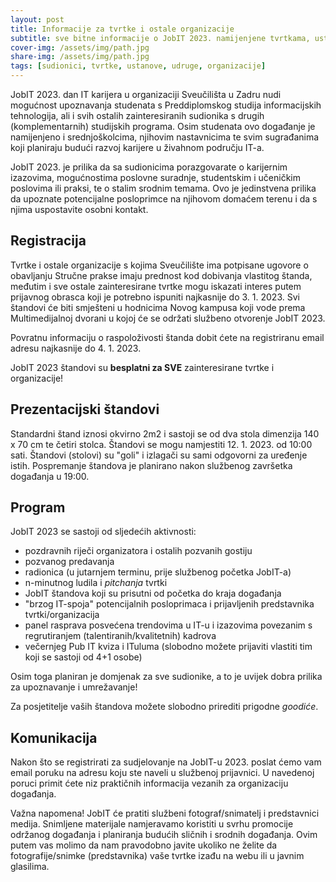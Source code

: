 ```yaml
---
layout: post
title: Informacije za tvrtke i ostale organizacije
subtitle: sve bitne informacije o JobIT 2023. namijenjene tvrtkama, ustanovama, udrugama i ostalim vrstama organizacija koje se namjeravaju aktivno uključiti provedbu Dana IT karijera
cover-img: /assets/img/path.jpg
share-img: /assets/img/path.jpg
tags: [sudionici, tvrtke, ustanove, udruge, organizacije]
---
```


JobIT 2023. dan IT karijera u organizaciji Sveučilišta u Zadru nudi mogućnost upoznavanja studenata s Preddiplomskog studija informacijskih tehnologija, ali i svih ostalih zainteresiranih sudionika s drugih (komplementarnih) studijskih programa. Osim studenata ovo događanje je namijenjeno i srednjoškolcima, njihovim nastavnicima te svim sugrađanima koji planiraju budući razvoj karijere u živahnom području IT-a. 

JobIT 2023. je prilika da sa sudionicima porazgovarate o karijernim izazovima, mogućnostima poslovne suradnje, studentskim i učeničkim poslovima ili praksi, te o stalim srodnim temama. Ovo je jedinstvena prilika da upoznate potencijalne posloprimce na njihovom domaćem terenu i da s njima uspostavite osobni kontakt.

## Registracija

Tvrtke i ostale organizacije s kojima Sveučilište ima potpisane ugovore o obavljanju Stručne prakse imaju prednost kod dobivanja vlastitog štanda, međutim i sve ostale zainteresirane tvrtke mogu iskazati interes putem prijavnog obrasca koji je potrebno ispuniti najkasnije do 3. 1. 2023. Svi štandovi će biti smješteni u hodnicima Novog kampusa koji vode prema Multimedijalnoj dvorani u kojoj će se održati službeno otvorenje JobIT 2023. 

Povratnu informaciju o raspoloživosti štanda dobit ćete na registriranu email adresu najkasnije do 4. 1. 2023. 

JobIT 2023 štandovi su **besplatni za SVE** zainteresirane tvrtke i organizacije!

## Prezentacijski štandovi

Standardni štand iznosi okvirno 2m2 i sastoji se od dva stola dimenzija 140 x 70 cm te četiri stolca. Štandovi se mogu namjestiti 12. 1. 2023. od 10:00 sati. Štandovi (stolovi) su "goli" i izlagači su sami odgovorni za uređenje istih. Pospremanje štandova je planirano nakon službenog završetka događanja u 19:00.

## Program

JobIT 2023 se sastoji od sljedećih aktivnosti: 
- pozdravnih riječi organizatora i ostalih pozvanih gostiju
- pozvanog predavanja
- radionica (u jutarnjem terminu, prije službenog početka JobIT-a)
- n-minutnog ludila i *pitchanja* tvrtki
- JobIT štandova koji su prisutni od početka do kraja događanja
- "brzog IT-spoja" potencijalnih posloprimaca i prijavljenih predstavnika tvrtki/organizacija
- panel rasprava posvećena trendovima u IT-u i izazovima povezanim s regrutiranjem (talentiranih/kvalitetnih) kadrova
- večernjeg Pub IT kviza i ITuluma (slobodno možete prijaviti vlastiti tim koji se sastoji od 4+1 osobe)

Osim toga planiran je domjenak za sve sudionike, a to je uvijek dobra prilika za upoznavanje i umrežavanje!

Za posjetitelje vaših štandova možete slobodno prirediti prigodne *goodiće*.

## Komunikacija

Nakon što se registrirati za sudjelovanje na JobIT-u 2023. poslat ćemo vam email poruku na adresu koju ste naveli u službenoj prijavnici. U navedenoj poruci primit ćete niz praktičnih informacija vezanih za organizaciju događanja. 

Važna napomena! JobIT će pratiti službeni fotograf/snimatelj i predstavnici medija. Snimljene materijale namjeravamo koristiti u svrhu promocije održanog događanja i planiranja budućih sličnih i srodnih događanja. Ovim putem vas molimo da nam pravodobno javite ukoliko ne želite da fotografije/snimke (predstavnika) vaše tvrtke izađu na webu ili u javnim glasilima.
